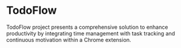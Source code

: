 # TodoFlow
TodoFlow project presents a comprehensive solution to enhance productivity by integrating time management with task tracking and continuous motivation within a Chrome extension.
